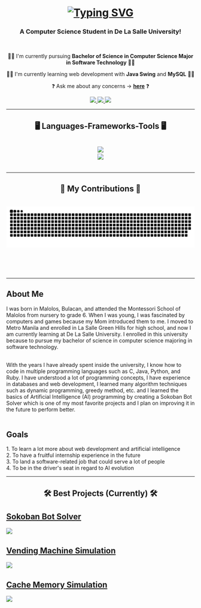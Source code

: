 <h1 align = "center">
  <a href="https://git.io/typing-svg">
    <img src="https://readme-typing-svg.demolab.com?font=Nova+Square&size=40&pause=1000&center=true&vCenter=true&random=false&width=500&lines=Greetings!+%F0%9F%91%8B;I+am+Wadee+Hernandez!" alt="Typing SVG" /></a>
</h1>

<h3 align = "center"> A Computer Science Student in De La Salle University! </h3>

<br/>

<div align = "center">
  
  👨‍🎓 I'm currently pursuing **Bachelor of Science in Computer Science Major in Software Technology** 👨‍🎓
  
  👨‍💻 I'm currently learning web development with **Java Swing** and **MySQL** 👨‍💻
  
  ❓ Ask me about any concerns -> **[here](https://github.com/Wads01/Wads/issues)** ❓ 

</div>

<div align = "center">
  <a href="mailto:ralf_hernandez@dlsu.edu.ph">
    <img src="https://img.shields.io/badge/Gmail-D14836?style=for-the-badge&logo=gmail&logoColor=white"/>
  </a>
  <a href="https://www.hackerrank.com/profile/ralf_hernandez">
    <img src="https://img.shields.io/badge/-Hackerrank-2EC866?style=for-the-badge&logo=HackerRank&logoColor=white"/>
  </a>
  <a href="https://www.codecademy.com/profiles/beta5528804866">
    <img src="https://img.shields.io/badge/Codecademy-FFF0E5?style=for-the-badge&logo=codecademy&logoColor=303347"/>
  </a>
</div>

<hr/>

<h2 align="center"> 🖥️ Languages-Frameworks-Tools 🖥️ </h2>
<br/>
<div align = "center">
   <a href="https://skillicons.dev">
     <img src="https://skillicons.dev/icons?i=c,java,py,ruby,mysql"/><br>
     <img src="https://skillicons.dev/icons?i=html,css,vscode,discord,github"/>
   </a>
</div>

<br/>
<hr/>
<div align = "center">
  <h2>🐍 My Contributions 🐍</h2>
  <br>
  <img alt="snake eating my contributions" src="https://raw.githubusercontent.com/Wads01/Wads/output/github-contribution-grid-snake.svg"/>
  
  <br/><br/><br/>
</div>

<hr/>
<div align = "left">
<h2 align = "left"> About Me </h2>
  
I was born in Malolos, Bulacan, and attended the Montessori School of Malolos from nursery to grade 6. When I was young, I was fascinated by computers and games because my Mom introduced them to me. I moved to Metro Manila and enrolled in La Salle Green Hills for high school, and now I am currently learning at De La Salle University. I enrolled in this university because to pursue my bachelor of science in computer science majoring in software technology.
<br/><br/>
  
With the years I have already spent inside the university, I know how to code in multiple programming languages such as C, Java, Python, and Ruby. I have understood a lot of programming concepts, I have experience in databases and web development, I learned many algorithm techniques such as dynamic programming, greedy method, etc. and I learned the basics of Artificial Intelligence (AI) programming by creating a Sokoban Bot Solver which is one of my most favorite projects and I plan on improving it in the future to perform better.
<br/><br/>

<h2 align = "left"> Goals </h2>
1. To learn a lot more about web development and artificial intelligence <br/>
2. To have a fruitful internship experience in the future <br/>
3. To land a software-related job that could serve a lot of people <br/>
4. To be in the driver's seat in regard to AI evolution <br/>
</div>
<hr/>

<h2 align = "center"> 🛠️ Best Projects (Currently) 🛠️ </h2>

## [Sokoban Bot Solver](https://github.com/Wads01/Sokoban-Bot) <br/>
<img src="https://github.com/Wads01/Wads/assets/148616782/2b24ad2a-dd50-4d62-ae0b-e34565026b30"/>

## [Vending Machine Simulation](https://github.com/Wads01/Vending-Machine-Simulator) <br/>
<img src="https://github.com/Wads01/CSARCH2---Cache-Simulation/assets/148616782/02b538b3-6aa8-4886-b43a-8d8c2c1fb08a"/>

## [Cache Memory Simulation](https://github.com/Wads01/CSARCH2---Cache-Simulation) <br/>
<img src="https://github.com/Wads01/Wads/assets/148616782/4758810b-aea7-44c9-944f-2550671de9b2"/>



